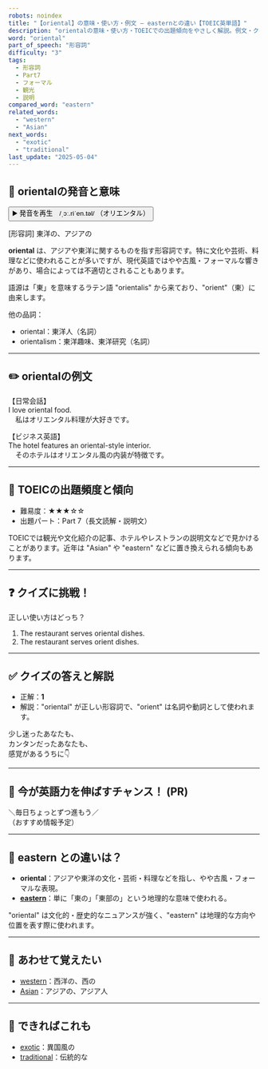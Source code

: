 ```yaml
---
robots: noindex
title: "【oriental】の意味・使い方・例文 ― easternとの違い【TOEIC英単語】"
description: "orientalの意味・使い方・TOEICでの出題傾向をやさしく解説。例文・クイズ付きでeasternとの違いもわかりやすく学べます。"
word: "oriental"
part_of_speech: "形容詞"
difficulty: "3"
tags:
  - 形容詞
  - Part7
  - フォーマル
  - 観光
  - 説明
compared_word: "eastern"
related_words:
  - "western"
  - "Asian"
next_words:
  - "exotic"
  - "traditional"
last_update: "2025-05-04"
---
```


## 🔰 orientalの発音と意味

<button class="play-audio" onclick="playTTS('oriental')">
  <span class="play-audio-main">
    ▶️ 発音を再生　/ˌɔː.riˈen.təl/
  </span>
  <span class="play-audio-sub">
    （オリエンタル）
  </span>
</button>

[形容詞] 東洋の、アジアの

**oriental** は、アジアや東洋に関するものを指す形容詞です。特に文化や芸術、料理などに使われることが多いですが、現代英語ではやや古風・フォーマルな響きがあり、場合によっては不適切とされることもあります。

語源は「東」を意味するラテン語 "orientalis" から来ており、"orient"（東）に由来します。

他の品詞：  
- oriental：東洋人（名詞）
- orientalism：東洋趣味、東洋研究（名詞）

---

## ✏️ orientalの例文

【日常会話】  
I love oriental food.  
　私はオリエンタル料理が大好きです。

【ビジネス英語】  
The hotel features an oriental-style interior.  
　そのホテルはオリエンタル風の内装が特徴です。

---

## 🎯 TOEICの出題頻度と傾向

- 難易度：★★★☆☆
- 出題パート：Part 7（長文読解・説明文）

TOEICでは観光や文化紹介の記事、ホテルやレストランの説明文などで見かけることがあります。近年は "Asian" や "eastern" などに置き換えられる傾向もあります。

---

## ❓ クイズに挑戦！

正しい使い方はどっち？

1. The restaurant serves oriental dishes.  
2. The restaurant serves orient dishes.

---

## ✅ クイズの答えと解説

- 正解：**1**
- 解説："oriental" が正しい形容詞で、"orient" は名詞や動詞として使われます。

少し迷ったあなたも、  
カンタンだったあなたも、  
感覚があるうちに👇️

---

## 🚀 今が英語力を伸ばすチャンス！ (PR)

<div class="info-center">
＼毎日ちょっとずつ進もう／<br>  
（おすすめ情報予定）
</div>

---

## 🤔  eastern との違いは？

- **oriental**：アジアや東洋の文化・芸術・料理などを指し、やや古風・フォーマルな表現。
- **[eastern](/word/eastern/)**：単に「東の」「東部の」という地理的な意味で使われる。

"oriental" は文化的・歴史的なニュアンスが強く、"eastern" は地理的な方向や位置を表す際に使われます。

---

## 🧩 あわせて覚えたい

- [western](/word/western/)：西洋の、西の
- [Asian](/Asian)：アジアの、アジア人

---

## 📖 できればこれも

- [exotic](/word/exotic/)：異国風の
- [traditional](/word/traditional/)：伝統的な

<!-- cvid: aid25_bid11 -->
